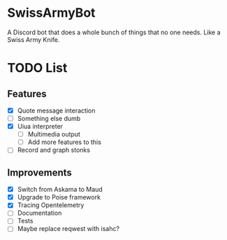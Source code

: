 # SwissArmyBot

A Discord bot that does a whole bunch of things that no one needs. Like a Swiss Army Knife.

# TODO List

## Features

- [x] Quote message interaction
- [ ] Something else dumb
- [x] Uiua interpreter
  - [ ] Multimedia output
  - [ ] Add more features to this
- [ ] Record and graph stonks

## Improvements

- [x] Switch from Askama to Maud
- [x] Upgrade to Poise framework
- [x] Tracing Opentelemetry
- [ ] Documentation
- [ ] Tests
- [ ] Maybe replace reqwest with isahc?
